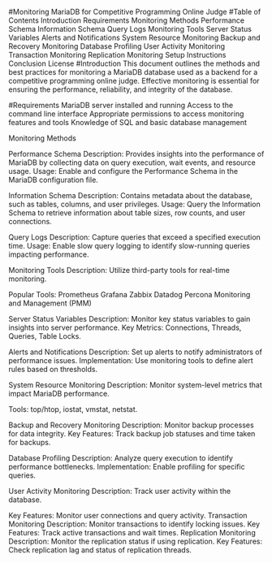 #Monitoring MariaDB for Competitive Programming Online Judge
#Table of Contents
  Introduction
  Requirements
  Monitoring Methods
  Performance Schema
  Information Schema
  Query Logs
  Monitoring Tools
  Server Status Variables
  Alerts and Notifications
  System Resource Monitoring
  Backup and Recovery Monitoring
  Database Profiling
  User Activity Monitoring
  Transaction Monitoring
  Replication Monitoring
  Setup Instructions
  Conclusion
  License
#Introduction
This document outlines the methods and best practices for monitoring a MariaDB database used as a backend for a competitive programming online judge. Effective monitoring is essential for ensuring the performance, reliability, and integrity of the database.

#Requirements
MariaDB server installed and running
Access to the command line interface
Appropriate permissions to access monitoring features and tools
Knowledge of SQL and basic database management

Monitoring Methods

Performance Schema
Description: Provides insights into the performance of MariaDB by collecting data on query execution, wait events, and resource usage.
Usage: Enable and configure the Performance Schema in the MariaDB configuration file.

Information Schema
Description: Contains metadata about the database, such as tables, columns, and user privileges.
Usage: Query the Information Schema to retrieve information about table sizes, row counts, and user connections.

Query Logs
Description: Capture queries that exceed a specified execution time.
Usage: Enable slow query logging to identify slow-running queries impacting performance.

Monitoring Tools
Description: Utilize third-party tools for real-time monitoring.

Popular Tools:
Prometheus
Grafana
Zabbix
Datadog
Percona Monitoring and Management (PMM)

Server Status Variables
Description: Monitor key status variables to gain insights into server performance.
Key Metrics: Connections, Threads, Queries, Table Locks.

Alerts and Notifications
Description: Set up alerts to notify administrators of performance issues.
Implementation: Use monitoring tools to define alert rules based on thresholds.

System Resource Monitoring
Description: Monitor system-level metrics that impact MariaDB performance.

Tools: top/htop, iostat, vmstat, netstat.

Backup and Recovery Monitoring
Description: Monitor backup processes for data integrity.
Key Features: Track backup job statuses and time taken for backups.

Database Profiling
Description: Analyze query execution to identify performance bottlenecks.
Implementation: Enable profiling for specific queries.

User Activity Monitoring
Description: Track user activity within the database.

Key Features: Monitor user connections and query activity.
Transaction Monitoring
Description: Monitor transactions to identify locking issues.
Key Features: Track active transactions and wait times.
Replication Monitoring
Description: Monitor the replication status if using replication.
Key Features: Check replication lag and status of replication threads.
